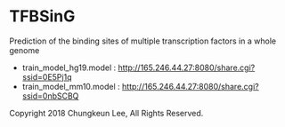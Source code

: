 # TFBSinG
Prediction of the binding sites of multiple transcription factors in a whole genome


* train_model_hg19.model : http://165.246.44.27:8080/share.cgi?ssid=0E5Pj1q
* train_model_mm10.model : http://165.246.44.27:8080/share.cgi?ssid=0nbSCBQ

Copyright 2018 Chungkeun Lee, All Rights Reserved.
